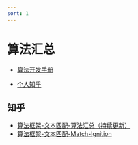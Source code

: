 ```yaml
---
sort: 1
---
```



# 算法汇总


* [算法开发手册](https://kg-nlp.github.io/Algorithm-Project-Manual/文本匹配/算法汇总.html)

* [个人知乎](https://www.zhihu.com/people/zhangyj-n)



## 知乎
* [算法框架-文本匹配-算法汇总（持续更新）](https://zhuanlan.zhihu.com/p/465584667)
* [算法框架-文本匹配-Match-Ignition](https://zhuanlan.zhihu.com/p/477772741)
